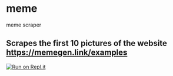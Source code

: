 # meme
meme scraper
## Scrapes the first 10 pictures of the website https://memegen.link/examples

[![Run on Repl.it](https://repl.it/badge/github/fehol/meme)](https://repl.it/github/fehol/meme)
